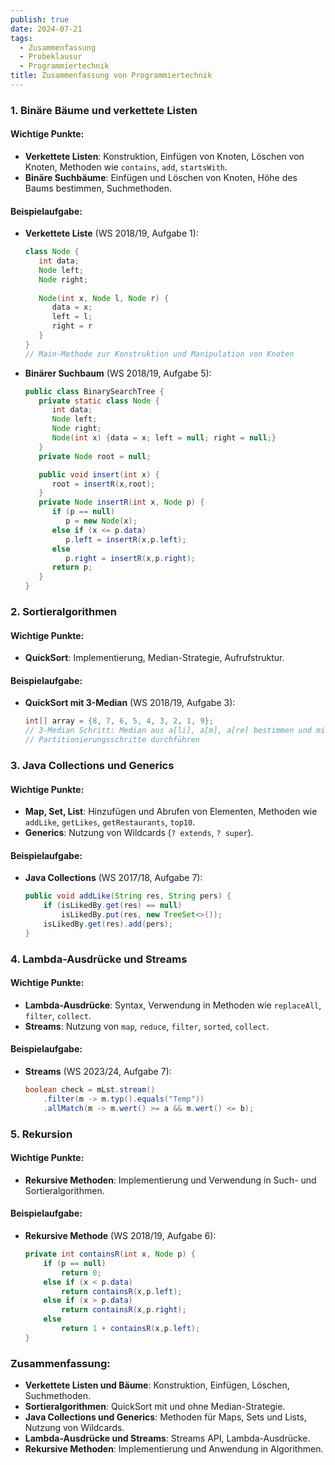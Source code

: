 ```yaml
---
publish: true
date: 2024-07-21
tags:
  - Zusammenfassung
  - Probeklausur
  - Programmiertechnik
title: Zusammenfassung von Programmiertechnik
---
```


### 1. Binäre Bäume und verkettete Listen
#### Wichtige Punkte:
- **Verkettete Listen**: Konstruktion, Einfügen von Knoten, Löschen von Knoten, Methoden wie `contains`, `add`, `startsWith`.
- **Binäre Suchbäume**: Einfügen und Löschen von Knoten, Höhe des Baums bestimmen, Suchmethoden.
  
#### Beispielaufgabe:
- **Verkettete Liste** (WS 2018/19, Aufgabe 1):
  ```java
  class Node { 
     int data; 
     Node left; 
     Node right; 
     
     Node(int x, Node l, Node r) { 
        data = x;  
        left = l;  
        right = r 
     } 
  }
  // Main-Methode zur Konstruktion und Manipulation von Knoten
  ```
- **Binärer Suchbaum** (WS 2018/19, Aufgabe 5):
  ```java
  public class BinarySearchTree { 
     private static class Node { 
        int data; 
        Node left; 
        Node right; 
        Node(int x) {data = x; left = null; right = null;} 
     } 
     private Node root = null; 

     public void insert(int x) { 
        root = insertR(x,root); 
     }
     private Node insertR(int x, Node p) { 
        if (p == null) 
           p = new Node(x); 
        else if (x <= p.data) 
           p.left = insertR(x,p.left); 
        else 
           p.right = insertR(x,p.right); 
        return p; 
     }
  }
  ```

### 2. Sortieralgorithmen
#### Wichtige Punkte:
- **QuickSort**: Implementierung, Median-Strategie, Aufrufstruktur.
  
#### Beispielaufgabe:
- **QuickSort mit 3-Median** (WS 2018/19, Aufgabe 3):
  ```java
  int[] array = {8, 7, 6, 5, 4, 3, 2, 1, 9};
  // 3-Median Schritt: Median aus a[li], a[m], a[re] bestimmen und mit a[re] vertauschen
  // Partitionierungsschritte durchführen
  ```

### 3. Java Collections und Generics
#### Wichtige Punkte:
- **Map, Set, List**: Hinzufügen und Abrufen von Elementen, Methoden wie `addLike`, `getLikes`, `getRestaurants`, `top10`.
- **Generics**: Nutzung von Wildcards (`? extends`, `? super`).
  
#### Beispielaufgabe:
- **Java Collections** (WS 2017/18, Aufgabe 7):
  ```java
  public void addLike(String res, String pers) {
      if (isLikedBy.get(res) == null)
          isLikedBy.put(res, new TreeSet<>());
      isLikedBy.get(res).add(pers);
  }
  ```

### 4. Lambda-Ausdrücke und Streams
#### Wichtige Punkte:
- **Lambda-Ausdrücke**: Syntax, Verwendung in Methoden wie `replaceAll`, `filter`, `collect`.
- **Streams**: Nutzung von `map`, `reduce`, `filter`, `sorted`, `collect`.
  
#### Beispielaufgabe:
- **Streams** (WS 2023/24, Aufgabe 7):
  ```java
  boolean check = mLst.stream()
      .filter(m -> m.typ().equals("Temp"))
      .allMatch(m -> m.wert() >= a && m.wert() <= b);
  ```

### 5. Rekursion
#### Wichtige Punkte:
- **Rekursive Methoden**: Implementierung und Verwendung in Such- und Sortieralgorithmen.
  
#### Beispielaufgabe:
- **Rekursive Methode** (WS 2018/19, Aufgabe 6):
  ```java
  private int containsR(int x, Node p) { 
      if (p == null) 
          return 0; 
      else if (x < p.data) 
          return containsR(x,p.left); 
      else if (x > p.data) 
          return containsR(x,p.right); 
      else 
          return 1 + containsR(x,p.left); 
  }
  ```

### Zusammenfassung:
- **Verkettete Listen und Bäume**: Konstruktion, Einfügen, Löschen, Suchmethoden.
- **Sortieralgorithmen**: QuickSort mit und ohne Median-Strategie.
- **Java Collections und Generics**: Methoden für Maps, Sets und Lists, Nutzung von Wildcards.
- **Lambda-Ausdrücke und Streams**: Streams API, Lambda-Ausdrücke.
- **Rekursive Methoden**: Implementierung und Anwendung in Algorithmen.